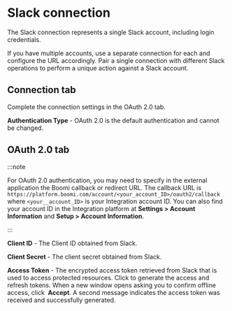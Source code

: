 # Slack connection 

<head>
  <meta name="guidename" content="Integration"/>
  <meta name="context" content="GUID-2bfa17f8-6e41-4367-8152-0b6445e006c6"/>
</head>


The Slack connection represents a single Slack account, including login credentials.

If you have multiple accounts, use a separate connection for each and configure the URL accordingly. Pair a single connection with different Slack operations to perform a unique action against a Slack account.

## Connection tab

Complete the connection settings in the OAuth 2.0 tab.

**Authentication Type** - 
 OAuth 2.0 is the default authentication and cannot be changed.

## **OAuth 2.0** tab

:::note

For OAuth 2.0 authentication, you may need to specify in the external application the Boomi callback or redirect URL. The callback URL is `https://platform.boomi.com/account/<your_account_ID>/oauth2/callback` where `<your__account_ID>` is your Integration account ID. You can also find your account ID in the Integration platform at **Settings > Account Information** and **Setup > Account Information**.

:::

**Client ID** - 
 The Client ID obtained from Slack.

**Client Secret** - 
 The client secret obtained from Slack.

**Access Token** - 
 The encrypted access token retrieved from Slack that is used to access protected resources. Click to generate the access and refresh tokens. When a new window opens asking you to confirm offline access, click  **Accept**. A second message indicates the access token was received and successfully generated.